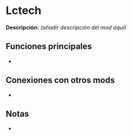 # Lctech

**Descripción:** *(añadir descripción del mod aquí)*

## Funciones principales
- 

## Conexiones con otros mods
- 

## Notas
- 
